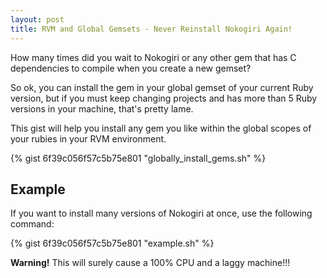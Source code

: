 ```yaml
---
layout: post
title: RVM and Global Gemsets - Never Reinstall Nokogiri Again!
---
```


How many times did you wait to Nokogiri or any other gem that has C dependencies to compile when you create a new gemset?

So ok, you can install the gem in your global gemset of your current Ruby version, but if you must keep changing projects and has more than 5 Ruby versions in your machine, that's pretty lame.

This gist will help you install any gem you like within the global scopes of your rubies in your RVM environment.

{% gist 6f39c056f57c5b75e801 "globally_install_gems.sh" %}

## Example

If you want to install many versions of Nokogiri at once, use the following command:

{% gist 6f39c056f57c5b75e801 "example.sh" %}

**Warning!** This will surely cause a 100% CPU and a laggy machine!!!